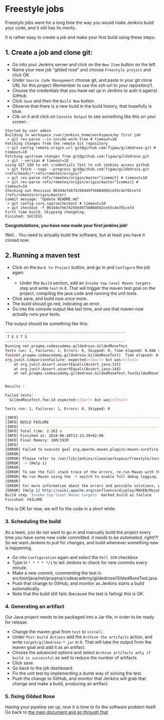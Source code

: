 # Freestyle jobs

Freestyle jobs were for a long time the way you would make Jenkins build your code, and it still has its merits.

It is rather easy to create a job and make your first build using these steps:

## 1. Create a job and clone git:

* Go into your Jenkins server and click on the `New Item` button on the left.
* Name your new job "gilded rose" and choose `Freestyle project` and click OK
* Under `Source Code Management` choose git, and paste in your git clone URL for this project (Remember to use the _ssh_-url to _your repository_!).
* Choose the credentials that you have set up in Jenkins to auth it against GitHub.
* Click `Save` and then the `Build Now` button.
* Observe that there is a new build in the build history, that hopefully is blue.
* Clik on it and click on `Console Output` to see something like this on your screen :

```
Started by user admin
Building in workspace /var/jenkins_home/workspace/my first job
 > git rev-parse --is-inside-work-tree # timeout=10
Fetching changes from the remote Git repository
 > git config remote.origin.url git@github.com:figaw/gildedrose.git # timeout=10
Fetching upstream changes from git@github.com:figaw/gildedrose.git
 > git --version # timeout=10
using GIT_SSH to set credentials Test to ssh jenkins access github
 > git fetch --tags --progress git@github.com:figaw/gildedrose.git +refs/heads/*:refs/remotes/origin/*
 > git rev-parse refs/remotes/origin/master^{commit} # timeout=10
 > git rev-parse refs/remotes/origin/origin/master^{commit} # timeout=10
Checking out Revision 06344e7eb74250449756084692ce55c4e701ce7d (refs/remotes/origin/master)
Commit message: "Update README.md"
 > git config core.sparsecheckout # timeout=10
 > git checkout -f 06344e7eb74250449756084692ce55c4e701ce7d
First time build. Skipping changelog.
Finished: SUCCESS
```

**Congratulations, you have now made your first jenkins job!**

Well... You need to actually build the software, but at least you have it cloned now.

## 2. Running a maven test

* Click on the `Back to Project` button, and go in and `Configure` the job again.
* * Under the `Build` section, add an `Invoke top-level Maven targets` step and write `test` in it. That will trigger the maven test goal on the project, compiling the java code and running the unit tests.
* Click save, and build now once more.
* The build should go red, indicating an error.
* Go into the console output like last time, and see that maven now actually runs your tests.

The output should be something like this:

```bash
-------------------------------------------------------
 T E S T S
-------------------------------------------------------
Running net.praqma.codeacademy.gildedrose.GildedRoseTest
Tests run: 1, Failures: 1, Errors: 0, Skipped: 0, Time elapsed: 0.046 sec <<< FAILURE! - in net.praqma.codeacademy.gildedrose.GildedRoseTest
foo(net.praqma.codeacademy.gildedrose.GildedRoseTest)  Time elapsed: 0.009 sec  <<< FAILURE!
org.junit.ComparisonFailure: expected:<[bar]> but was:<[foo]>
	at org.junit.Assert.assertEquals(Assert.java:115)
	at org.junit.Assert.assertEquals(Assert.java:144)
	at net.praqma.codeacademy.gildedrose.GildedRoseTest.foo(GildedRoseTest.java:14)


Results :

Failed tests: 
  GildedRoseTest.foo:14 expected:<[bar]> but was:<[foo]>

Tests run: 1, Failures: 1, Errors: 0, Skipped: 0

[INFO] ------------------------------------------------------------------------
[INFO] BUILD FAILURE
[INFO] ------------------------------------------------------------------------
[INFO] Total time: 2.263 s
[INFO] Finished at: 2018-06-28T13:13:39+02:00
[INFO] Final Memory: 16M/191M
[INFO] ------------------------------------------------------------------------
[ERROR] Failed to execute goal org.apache.maven.plugins:maven-surefire-plugin:2.17:test (default-test) on project gildedrose: There are test failures.
[ERROR] 
[ERROR] Please refer to /var/lib/jenkins/slave/workspace/freestyle/target/surefire-reports for the individual test results.
[ERROR] -> [Help 1]
[ERROR] 
[ERROR] To see the full stack trace of the errors, re-run Maven with the -e switch.
[ERROR] Re-run Maven using the -X switch to enable full debug logging.
[ERROR] 
[ERROR] For more information about the errors and possible solutions, please read the following articles:
[ERROR] [Help 1] http://cwiki.apache.org/confluence/display/MAVEN/MojoFailureException
Build step 'Invoke top-level Maven targets' marked build as failure
Finished: FAILURE
```

This is OK for now, we will fix the code in a short while.

### 3. Scheduling the build

As a team, you do not want to go in and manually build the project every time you have some new code committed. _it needs to be automated, right!?!_
So we want Jenkins to pull for changes, and build whenever something new is happening.

* Go into `Configuration` again and select the `Poll SCM` checkbox
* Type in `* * * * */1` to tell Jenkins to check for new commits every minute.
* Make a new commit, commenting the test in src/test/java/net/praqma/codeacademy/gildedrose/GildedRoseTest.java
* Push that change to GitHub, and monitor as Jenkins starts a build automatically.
* Note that the build still fails (because the test is failing) _this is OK_.

### 4. Generating an artifact

Our Java project needs to be packaged into a Jar file, in order to be ready for release.

* Change the maven goal from `test` to `install`.
* Under `Post-build Actions` add the `Archive the artifacts` action, and write `target/gildedrose-*.jar` in it. That will take the output from the maven goal and add it as an artifact.
* Choose the advanced options and select `Archive artifacts only if build is successful` as well to reduce the number of artifacts
* Click save
* Go back to the job dashboard.
* Fix the unit test by implementing a dumb way of solving the test.
* Push the change to GitHub, and monitor that Jenkins will grab that change and make a build, producing an artifact.

### 5. fixing Gilded Rose

Having your pipeline set up, now it is time to fix the software problem itself. Go back to [the main document and go through that](../README.md)